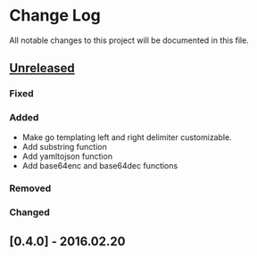 # Change Log
All notable changes to this project will be documented in this file.

## [Unreleased][unreleased]
### Fixed

### Added
- Make go templating left and right delimiter customizable.
- Add substring function
- Add yamltojson function
- Add base64enc and base64dec functions

### Removed

### Changed

## [0.4.0] - 2016.02.20

[unreleased]: https://github.com/gliderlabs/sigil/compare/v0.4.0...HEAD
